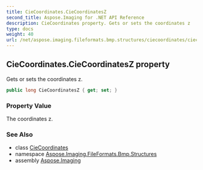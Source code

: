 ```yaml
---
title: CieCoordinates.CieCoordinatesZ
second_title: Aspose.Imaging for .NET API Reference
description: CieCoordinates property. Gets or sets the coordinates z
type: docs
weight: 40
url: /net/aspose.imaging.fileformats.bmp.structures/ciecoordinates/ciecoordinatesz/
---
```

## CieCoordinates.CieCoordinatesZ property

Gets or sets the coordinates z.

```csharp
public long CieCoordinatesZ { get; set; }
```

### Property Value

The coordinates z.

### See Also

* class [CieCoordinates](../)
* namespace [Aspose.Imaging.FileFormats.Bmp.Structures](../../ciecoordinates/)
* assembly [Aspose.Imaging](../../../)


